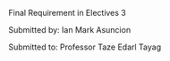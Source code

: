 Final Requirement in Electives 3

Submitted by: Ian Mark Asuncion

Submitted to: Professor Taze Edarl Tayag

